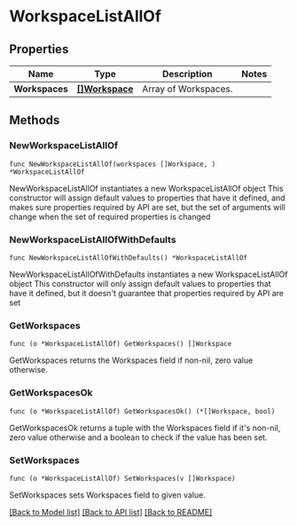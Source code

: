 # WorkspaceListAllOf

## Properties

Name | Type | Description | Notes
------------ | ------------- | ------------- | -------------
**Workspaces** | [**[]Workspace**](Workspace.md) | Array of Workspaces. | 

## Methods

### NewWorkspaceListAllOf

`func NewWorkspaceListAllOf(workspaces []Workspace, ) *WorkspaceListAllOf`

NewWorkspaceListAllOf instantiates a new WorkspaceListAllOf object
This constructor will assign default values to properties that have it defined,
and makes sure properties required by API are set, but the set of arguments
will change when the set of required properties is changed

### NewWorkspaceListAllOfWithDefaults

`func NewWorkspaceListAllOfWithDefaults() *WorkspaceListAllOf`

NewWorkspaceListAllOfWithDefaults instantiates a new WorkspaceListAllOf object
This constructor will only assign default values to properties that have it defined,
but it doesn't guarantee that properties required by API are set

### GetWorkspaces

`func (o *WorkspaceListAllOf) GetWorkspaces() []Workspace`

GetWorkspaces returns the Workspaces field if non-nil, zero value otherwise.

### GetWorkspacesOk

`func (o *WorkspaceListAllOf) GetWorkspacesOk() (*[]Workspace, bool)`

GetWorkspacesOk returns a tuple with the Workspaces field if it's non-nil, zero value otherwise
and a boolean to check if the value has been set.

### SetWorkspaces

`func (o *WorkspaceListAllOf) SetWorkspaces(v []Workspace)`

SetWorkspaces sets Workspaces field to given value.



[[Back to Model list]](../../README.md#documentation-for-models) [[Back to API list]](../../README.md#documentation-for-api-endpoints) [[Back to README]](../../README.md)



